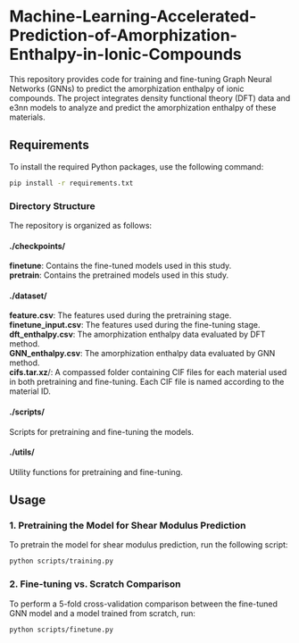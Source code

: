 # Machine-Learning-Accelerated-Prediction-of-Amorphization-Enthalpy-in-Ionic-Compounds

This repository provides code for training and fine-tuning Graph Neural Networks (GNNs) to predict the amorphization enthalpy of ionic compounds. The project integrates density functional theory (DFT) data and e3nn models to analyze and predict the amorphization enthalpy of these materials.


## Requirements

To install the required Python packages, use the following command:

```bash
pip install -r requirements.txt
```


### Directory Structure
The repository is organized as follows:

#### ./checkpoints/
**finetune**: Contains the fine-tuned models used in this study.  
**pretrain**: Contains the pretrained models used in this study.  

#### ./dataset/
**feature.csv**: The features used during the pretraining stage.  
**finetune_input.csv**: The features used during the fine-tuning stage.  
**dft_enthalpy.csv**: The amorphization enthalpy data evaluated by DFT method.  
**GNN_enthalpy.csv**: The amorphization enthalpy data evaluated by GNN method.  
**cifs.tar.xz**/: A compassed folder containing CIF files for each material used in both pretraining and fine-tuning. Each CIF file is named according to the material ID.  

#### ./scripts/
Scripts for pretraining and fine-tuning the models.

#### ./utils/
Utility functions for pretraining and fine-tuning.


## Usage
### 1. Pretraining the Model for Shear Modulus Prediction
To pretrain the model for shear modulus prediction, run the following script:
```bash
python scripts/training.py
```

### 2. Fine-tuning vs. Scratch Comparison
To perform a 5-fold cross-validation comparison between the fine-tuned GNN model and a model trained from scratch, run:
```bash
python scripts/finetune.py
```
